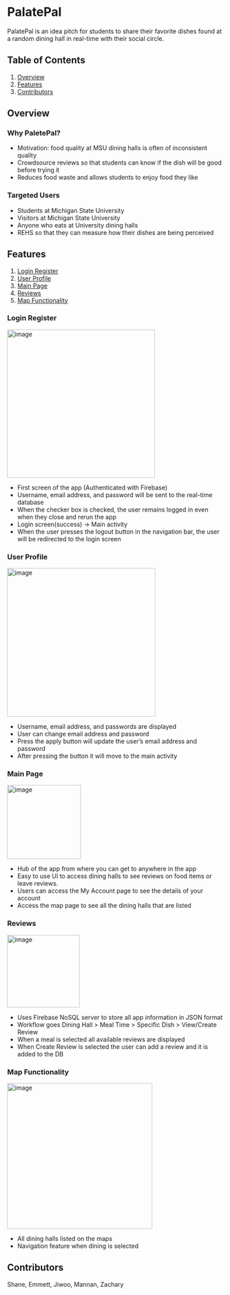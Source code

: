 # PalatePal

PalatePal is an idea pitch for students to share their favorite dishes found at a random dining hall in real-time with their social circle.

## Table of Contents
1. [Overview](#Overview)
2. [Features](#Features)
3. [Contributors](#Contributors)

   
## Overview
### Why PaletePal?

- Motivation: food quality at MSU dining halls is often of inconsistent quality
- Crowdsource reviews so that students can know if the dish will be good before trying it 
- Reduces food waste and allows students to enjoy food they like


### Targeted Users

- Students at Michigan State University
- Visitors at Michigan State University
- Anyone who eats at University dining halls
- REHS so that they can measure how their dishes are being perceived


## Features

1. [Login Register](#Login-Register)
2. [User Profile](#User-Profile)
3. [Main Page](#Main-Page)
4. [Reviews](#Reviews)
5. [Map Functionality](#Map-Functionality)


### Login Register
<img width="343" alt="image" src="https://github.com/shanepat/PalatePal/assets/11996311/1b9b618b-f878-4db9-a3f4-83e18c6a90fe">

- First screen of the app (Authenticated with Firebase)
- Username, email address, and password will be sent to the real-time database
- When the checker box is checked, the user remains logged in even when they close and rerun the app
- Login screen(success) -> Main activity
- When the user presses the logout button in the navigation bar, the user will be redirected to the login screen
  
### User Profile
<img width="344" alt="image" src="https://github.com/shanepat/PalatePal/assets/11996311/15447742-8384-44cf-9072-72894e5c08f2">

- Username, email address, and passwords are displayed
- User can change email address and password
- Press the apply button will update the user’s email address and password
- After pressing the button it will move to the main activity

### Main Page
<img width="171" alt="image" src="https://github.com/shanepat/PalatePal/assets/11996311/49b32b2a-fbd3-4714-a4a5-97426d270301">

- Hub of the app from where you can get to anywhere in the app
- Easy to use UI to access dining halls to see reviews on food items or leave reviews.
- Users can access the My Account page to see the details of your account
- Access the map page to see all the dining halls that are  listed

### Reviews
<img width="168" alt="image" src="https://github.com/shanepat/PalatePal/assets/11996311/47ebef20-1333-454b-ba27-79e8a520865c">

- Uses Firebase NoSQL server to store all app information in JSON format
- Workflow goes Dining Hall > Meal Time > Specific Dish > View/Create Review
- When a meal is selected all available reviews are displayed
- When Create Review is selected the user can add a review and it is added to the DB

### Map Functionality
<img width="337" alt="image" src="https://github.com/shanepat/PalatePal/assets/11996311/d3b39dc0-ece5-4680-b3c1-b26d5726f2b3">

- All dining halls listed on the maps
- Navigation feature when dining is selected


## Contributors
Shane, Emmett, Jiwoo, Mannan, Zachary







